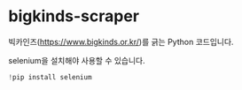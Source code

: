 # bigkinds-scraper
빅카인즈(https://www.bigkinds.or.kr/)를 긁는 Python 코드입니다.

selenium을 설치해야 사용할 수 있습니다.
```python
!pip install selenium
```
